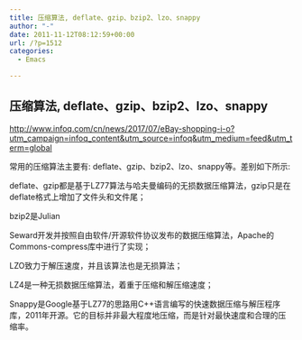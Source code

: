 ```yaml
---
title: 压缩算法, deflate、gzip、bzip2、lzo、snappy
author: "-"
date: 2011-11-12T08:12:59+00:00
url: /?p=1512
categories:
  - Emacs

---
```

## 压缩算法, deflate、gzip、bzip2、lzo、snappy
http://www.infoq.com/cn/news/2017/07/eBay-shopping-i-o?utm_campaign=infoq_content&utm_source=infoq&utm_medium=feed&utm_term=global

常用的压缩算法主要有: deflate、gzip、bzip2、lzo、snappy等。差别如下所示: 

deflate、gzip都是基于LZ77算法与哈夫曼编码的无损数据压缩算法，gzip只是在deflate格式上增加了文件头和文件尾；

bzip2是Julian
  
Seward开发并按照自由软件/开源软件协议发布的数据压缩算法，Apache的Commons-compress库中进行了实现；

LZO致力于解压速度，并且该算法也是无损算法；

LZ4是一种无损数据压缩算法，着重于压缩和解压缩速度；

Snappy是Google基于LZ77的思路用C++语言编写的快速数据压缩与解压程序库，2011年开源。它的目标并非最大程度地压缩，而是针对最快速度和合理的压缩率。